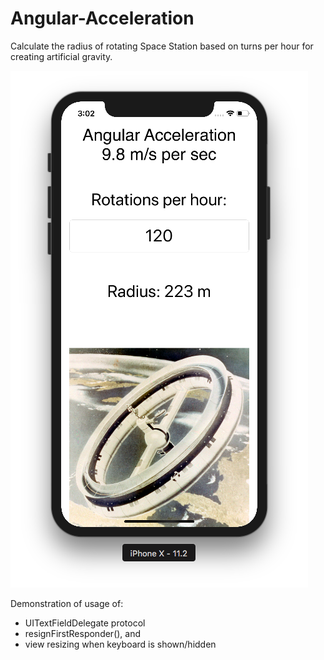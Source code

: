 # Angular-Acceleration
Calculate the radius of rotating Space Station based on turns per hour for creating artificial gravity.

![iPhone X Screenshot](https://github.com/dbystruev/Angular-Acceleration/raw/master/images/Angular%20Acceleration%20Screenshot.png)

Demonstration of usage of:
* UITextFieldDelegate protocol
* resignFirstResponder(), and
* view resizing when keyboard is shown/hidden
